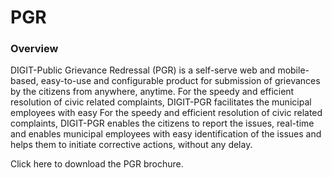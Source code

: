 # PGR

### Overview <a id="Overview"></a>

DIGIT-Public Grievance Redressal \(PGR\) is a self-serve web and mobile-based, easy-to-use and configurable product for submission of grievances by the citizens from anywhere, anytime. For the speedy and efficient resolution of civic related complaints, DIGIT-PGR facilitates the municipal employees with easy For the speedy and efficient resolution of civic related complaints, DIGIT-PGR enables the citizens to report the issues, real-time and enables municipal employees with easy identification of the issues and helps them to initiate corrective actions, without any delay.

Click here to download the PGR brochure.

